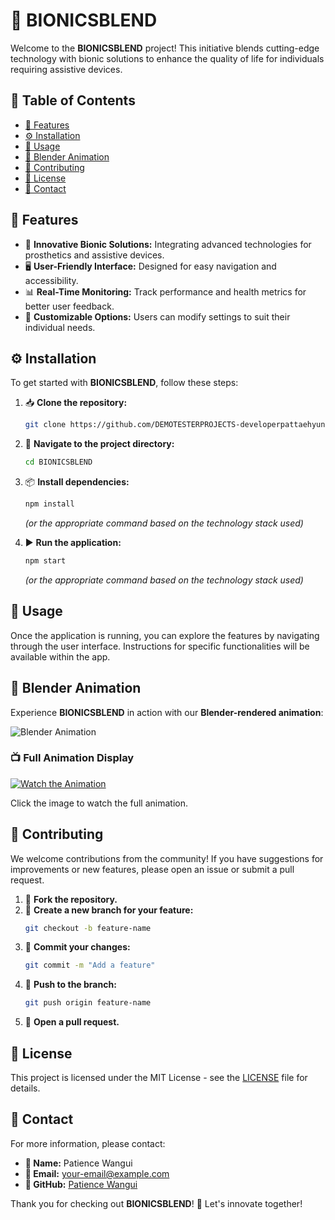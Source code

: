 # 🤖 BIONICSBLEND

Welcome to the **BIONICSBLEND** project! This initiative blends cutting-edge technology with bionic solutions to enhance the quality of life for individuals requiring assistive devices.

## 📌 Table of Contents

- [🚀 Features](#features)
- [⚙️ Installation](#installation)
- [📖 Usage](#usage)
- [🎥 Blender Animation](#blender-animation)
- [🤝 Contributing](#contributing)
- [📜 License](#license)
- [📩 Contact](#contact)

## 🚀 Features

- 🦾 **Innovative Bionic Solutions:** Integrating advanced technologies for prosthetics and assistive devices.
- 🖥️ **User-Friendly Interface:** Designed for easy navigation and accessibility.
- 📊 **Real-Time Monitoring:** Track performance and health metrics for better user feedback.
- 🎨 **Customizable Options:** Users can modify settings to suit their individual needs.

## ⚙️ Installation

To get started with **BIONICSBLEND**, follow these steps:

1. 📥 **Clone the repository:**
   ```bash
   git clone https://github.com/DEMOTESTERPROJECTS-developerpattaehyung/BIONICSBLEND.git
   ```
2. 📂 **Navigate to the project directory:**
   ```bash
   cd BIONICSBLEND
   ```
3. 📦 **Install dependencies:**
   ```bash
   npm install
   ```
   *(or the appropriate command based on the technology stack used)*

4. ▶️ **Run the application:**
   ```bash
   npm start
   ```
   *(or the appropriate command based on the technology stack used)*

## 📖 Usage

Once the application is running, you can explore the features by navigating through the user interface. Instructions for specific functionalities will be available within the app.

## 🎥 Blender Animation

Experience **BIONICSBLEND** in action with our **Blender-rendered animation**:

![Blender Animation](media/bionics_blend_animation.gif)

### 📺 Full Animation Display

[![Watch the Animation](media/animation_thumbnail.jpg)](media/BionicsBlend_Animation.mp4)

Click the image to watch the full animation.

## 🤝 Contributing

We welcome contributions from the community! If you have suggestions for improvements or new features, please open an issue or submit a pull request.

1. 🍴 **Fork the repository.**
2. 🌿 **Create a new branch for your feature:**
   ```bash
   git checkout -b feature-name
   ```
3. 📝 **Commit your changes:**
   ```bash
   git commit -m "Add a feature"
   ```
4. 🚀 **Push to the branch:**
   ```bash
   git push origin feature-name
   ```
5. 🔁 **Open a pull request.**

## 📜 License

This project is licensed under the MIT License - see the [LICENSE](LICENSE) file for details.

## 📩 Contact

For more information, please contact:

- **👤 Name:** Patience Wangui
- **📧 Email:** [your-email@example.com](mailto:patience.cui.g@gmail.com)
- **🐙 GitHub:** [Patience Wangui](https://github.com/Patiencewantae123)

Thank you for checking out **BIONICSBLEND**! 🚀 Let's innovate together!

